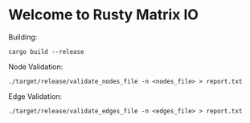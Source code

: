 # Welcome to Rusty Matrix IO

Building:

```shell
cargo build --release
```

Node Validation:

```shell
./target/release/validate_nodes_file -n <nodes_file> > report.txt
```

Edge Validation:

```shell
./target/release/validate_edges_file -n <edges_file> > report.txt
```